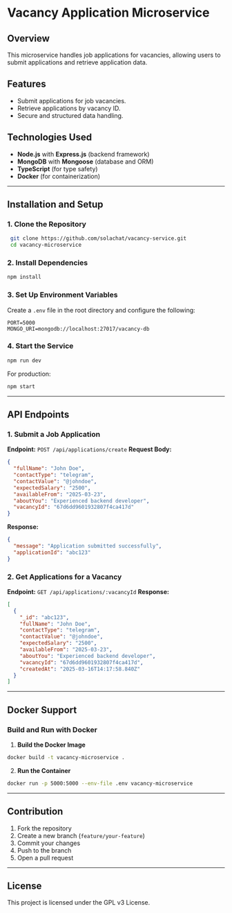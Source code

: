 # Vacancy Application Microservice

## Overview
This microservice handles job applications for vacancies, allowing users to submit applications and retrieve application data.

## Features
- Submit applications for job vacancies.
- Retrieve applications by vacancy ID.
- Secure and structured data handling.

## Technologies Used
- **Node.js** with **Express.js** (backend framework)
- **MongoDB** with **Mongoose** (database and ORM)
- **TypeScript** (for type safety)
- **Docker** (for containerization)

---

## Installation and Setup
### 1. Clone the Repository
```sh
 git clone https://github.com/solachat/vacancy-service.git
 cd vacancy-microservice
```

### 2. Install Dependencies
```sh
npm install
```

### 3. Set Up Environment Variables
Create a `.env` file in the root directory and configure the following:
```
PORT=5000
MONGO_URI=mongodb://localhost:27017/vacancy-db
```

### 4. Start the Service
```sh
npm run dev
```
For production:
```sh
npm start
```

---

## API Endpoints
### 1. Submit a Job Application
**Endpoint:** `POST /api/applications/create`
**Request Body:**
```json
{
  "fullName": "John Doe",
  "contactType": "telegram",
  "contactValue": "@johndoe",
  "expectedSalary": "2500",
  "availableFrom": "2025-03-23",
  "aboutYou": "Experienced backend developer",
  "vacancyId": "67d6dd9601932807f4ca417d"
}
```
**Response:**
```json
{
  "message": "Application submitted successfully",
  "applicationId": "abc123"
}
```

### 2. Get Applications for a Vacancy
**Endpoint:** `GET /api/applications/:vacancyId`
**Response:**
```json
[
  {
    "_id": "abc123",
    "fullName": "John Doe",
    "contactType": "telegram",
    "contactValue": "@johndoe",
    "expectedSalary": "2500",
    "availableFrom": "2025-03-23",
    "aboutYou": "Experienced backend developer",
    "vacancyId": "67d6dd9601932807f4ca417d",
    "createdAt": "2025-03-16T14:17:58.840Z"
  }
]
```

---

## Docker Support
### Build and Run with Docker
1. **Build the Docker Image**
```sh
docker build -t vacancy-microservice .
```
2. **Run the Container**
```sh
docker run -p 5000:5000 --env-file .env vacancy-microservice
```

---

## Contribution
1. Fork the repository
2. Create a new branch (`feature/your-feature`)
3. Commit your changes
4. Push to the branch
5. Open a pull request

---

## License
This project is licensed under the GPL v3 License.

